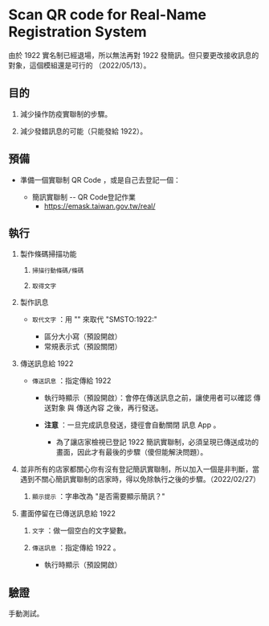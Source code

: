 # Scan QR code for Real-Name Registration System


由於 1922 實名制已經退場，所以無法再對 1922 發簡訊。但只要更改接收訊息的對象，這個模組還是可行的 （2022/05/13）。


## 目的


1. 減少操作防疫實聯制的步驟。

1. 減少發錯訊息的可能（只能發給 1922）。


## 預備


* 準備一個實聯制 QR Code ，或是自己去登記一個：

  * 簡訊實聯制 -- QR Code登記作業
    * https://emask.taiwan.gov.tw/real/


## 執行


1. 製作條碼掃描功能

    1. `掃描行動條碼/條碼`

    1. `取得文字`


1. 製作訊息

    * `取代文字` ：用 "" 來取代 "SMSTO:1922:"

      * 區分大小寫（預設開啟）
      * 常規表示式（預設關閉）


1. 傳送訊息給 1922 

    * `傳送訊息` ：指定傳給 1922

      * 執行時顯示（預設開啟）：會停在傳送訊息之前，讓使用者可以確認 傳送對象 與 傳送內容 之後，再行發送。

      * **注意** ：一旦完成訊息發送，捷徑會自動關閉 訊息 App 。

        * 為了讓店家檢視已登記 1922 簡訊實聯制，必須呈現已傳送成功的畫面，因此才有最後的步驟（傻但能解決問題）。


1. 並非所有的店家都關心你有沒有登記簡訊實聯制，所以加入一個是非判斷，當遇到不關心簡訊實聯制的店家時，得以免除執行之後的步驟。（2022/02/27）

   1. `顯示提示` ：字串改為 "是否需要顯示簡訊？"


1. 畫面停留在已傳送訊息給 1922 

    1. `文字` ：做一個空白的文字變數。

    1. `傳送訊息` ：指定傳給 1922 。

       * 執行時顯示（預設開啟）


## 驗證


手動測試。
